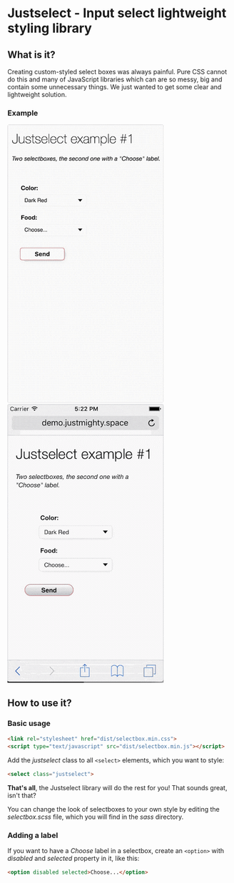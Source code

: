 # Justselect - Input select lightweight styling library

## What is it?

Creating custom-styled select boxes was always painful. Pure CSS cannot do this and many of JavaScript libraries which can are so messy, big and contain some unnecessary things. We just wanted to get some clear and lightweight solution.

### Example

![Desktop](./img/desktop.gif)
![iPhone](./img/iphone.gif)

## How to use it?

### Basic usage

```html
<link rel="stylesheet" href="dist/selectbox.min.css">
<script type="text/javascript" src="dist/selectbox.min.js"></script>
```

Add the _justselect_ class to all `<select>` elements, which you want to style:

```html
<select class="justselect">
```

**That's all**, the Justselect library will do the rest for you! That sounds great, isn't that?

You can change the look of selectboxes to your own style by editing the _selectbox.scss_ file, which you will find in the _sass_ directory.


### Adding a label

If you want to have a _Choose_ label in a selectbox, create an `<option>` with _disabled_ and _selected_ property in it, like this:

```html
<option disabled selected>Choose...</option>
```
